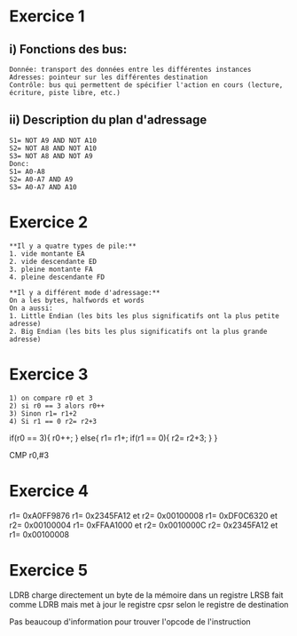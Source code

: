 

Exercice 1
==========

## i) Fonctions des bus:
	Donnée: transport des données entre les différentes instances
	Adresses: pointeur sur les différentes destination
	Contrôle: bus qui permettent de spécifier l'action en cours (lecture, écriture, piste libre, etc.)
	
## ii) Description du plan d'adressage
	S1= NOT A9 AND NOT A10
	S2= NOT A8 AND NOT A10
	S3= NOT A8 AND NOT A9
	Donc:
	S1= A0-A8
	S2= A0-A7 AND A9
	S3= A0-A7 AND A10
	
Exercice 2
==========
	**Il y a quatre types de pile:**
	1. vide montante EA
	2. vide descendante ED
	3. pleine montante FA
	4. pleine descendante FD
	
	**Il y a différent mode d'adressage:**
	On a les bytes, halfwords et words
	On a aussi:
	1. Little Endian (les bits les plus significatifs ont la plus petite adresse)
	2. Big Endian (les bits les plus significatifs ont la plus grande adresse)

Exercice 3
==========
	1) on compare r0 et 3
	2) si r0 == 3 alors r0++
	3) Sinon r1= r1+2	
	4) Si r1 == 0 r2= r2+3

if(r0 == 3){ 
	r0++;
}
else{ 
	r1= r1+;
	if(r1 == 0){ 
		r2= r2+3;
	}
}

CMP 	r0,#3

Exercice 4
==========
r1= 0xA0FF9876
r1= 0x2345FA12 et r2= 0x00100008 
r1= 0xDF0C6320 et r2= 0x00100004
r1= 0xFFAA1000 et r2= 0x0010000C
r2= 0x2345FA12 et r1= 0x00100008

Exercice 5
==========
LDRB charge directement un byte de la mémoire dans un registre
LRSB fait comme LDRB mais met à jour le registre cpsr selon le registre de destination

Pas beaucoup d'information pour trouver l'opcode de l'instruction
